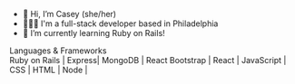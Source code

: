 - 👋  Hi, I’m Casey (she/her) 
- 👩🏼‍💻 I'm a full-stack developer based in Philadelphia
- 🌱  I’m currently learning Ruby on Rails! 


Languages & Frameworks
<br>
Ruby on Rails | Express| MongoDB | React Bootstrap | React | JavaScript | CSS | HTML | Node | 
